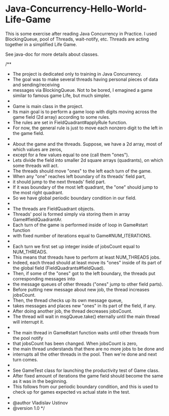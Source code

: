 # Java-Concurrency-Hello-World-Life-Game
This is some exercise after reading Java Concurrency in Practice. I used BlockingQueue, pool of Threads, wait-notify, etc. Threads are acting together in a simplified Life Game.

See java-doc for more details about classes. 

/**
 * The project is dedicated only to training in Java Concurrency. 
 * The goal was to make several threads having personal pieces of data and sending/receiving 
 * messages via BlockingQueue. Not to be bored, I emagined a game similar to famous game Life, but much simpler.
 * 
 * Game is main class in the project. 
 * Its main goal is to perform a game loop with digits moving across the game field (2d array) according to some rules.
 * The rules are set in FieldQuadrant#applyRule function. 
 * For now, the general rule is just to move each nonzero digit to the left in the game field.
 * 
 * About the game and the threads. Suppose, we have a 2d array, most of which values are zeros, 
 * except for a few values equal to one (call them "ones"). 
 * Lets divide the field into smaller 2d square arrays (quadrants), on which some threads will act.
 * The threads should move "ones" to the left each turn of the game. 
 * When any "one" reaches left boundary of its threads' field part, 
 * it should jump to the next threads' field part. 
 * If it was boundary of the most left quadrant, the "one" should jump to the most right quadrant.
 * So we have global periodic boundary condition in our field.
 * 
 * The threads are FieldQuadrant objects. 
 * Threads' pool is formed simply via storing them in array Game#fieldQuadrantAr.
 * Each turn of the game is performed inside of loop in Game#start function 
 * with fixed number of iterations equal to Game#NUM_ITERATIONS.
 * 
 * Each turn we first set up integer inside of jobsCount equal to NUM_THREADS. 
 * This means that threads have to perform at least NUM_THREADS jobs. 
 * Indeed, each thread should at least move its "ones" inside of its part of the global field (FieldQuadrants#fieldQuad).
 * Then, if some of the "ones" got to the left boundary, the threads put corresponding messages into 
 * the message queues of other threads ("ones" jump to other field parts). 
 * Before putting new message about new job, the thread increases jobsCount.
 * Then, the thread checks up its own message queue, 
 * takes messages and places new "ones" in its part of the field, if any. 
 * After doing another job, the thread decreases jobsCount.
 * The thread will wait in msgQueue.take() eternally until the main thread will interrupt it.
 * 
 * The main thread in Game#start function waits until other threads from the pool notify 
 * that jobsCount has been changed. When jobsCount is zero, 
 * the main thread understands that there are no more jobs to be done and
 * interrupts all the other threads in the pool. Then we're done and next turn comes.
 * 
 * See GameTest class for launching the productivity test of Game class. 
 * After fixed amount of iterations the game field should become the same as it was in the beginning.
 * This follows from our periodic boundary condition, and this is used to check up for games expected vs actual state in the test.
 * 
 * @author Vladislav Ustinov
 * @version 1.0
 */

